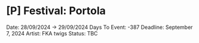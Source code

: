 # [P] Festival: Portola

Date: 28/09/2024 → 29/09/2024
Days To Event: -387
Deadline: September 7, 2024
Artist: FKA twigs
Status: TBC
